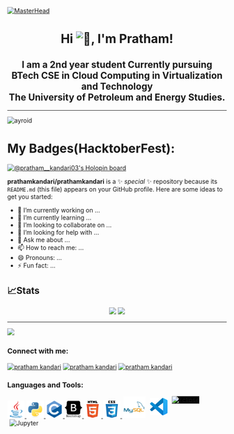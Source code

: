 [![MasterHead](https://mir-s3-cdn-cf.behance.net/project_modules/max_1200/79731568097599.5b50bca477735.jpg)](https://Ayroid.io)

## <h1 align="center">Hi <img src="https://github.com/TheDudeThatCode/TheDudeThatCode/blob/master/Assets/wave.gif" alt="👋" width="40" height="45">, I'm Pratham!</h1>

<h2 align="center">
I am a 2nd year student Currently pursuing BTech CSE in Cloud Computing in Virtualization and Technology <br> The University of Petroleum and Energy Studies. 
</h2>
<hr size="2">
<p align="left"> <img src="https://komarev.com/ghpvc/?username=prathamkandari&label=Profile%20views&color=0e75b6&style=flat" alt="ayroid" /> </p>
<h1 align="left">My Badges(HacktoberFest):</h1>

[![@pratham__kandari03's Holopin board](https://holopin.me/pratham__kandari03)](https://holopin.io/@pratham__kandari03)


**prathamkandari/prathamkandari** is a ✨ _special_ ✨ repository because its `README.md` (this file) appears on your GitHub profile.
Here are some ideas to get you started:

- 🔭 I’m currently working on ...
- 🌱 I’m currently learning ...
- 👯 I’m looking to collaborate on ...
- 🤔 I’m looking for help with ...
- 💬 Ask me about ...
- 📫 How to reach me: ...
- 😄 Pronouns: ...
- ⚡ Fun fact: ...


## 📈Stats
<div align="center">
<img src="https://github-readme-stats.vercel.app/api?username=prathamkandari&theme=cobalt&show_icons=true&count_private=true&size=small" width=350px>
<img src="https://github-readme-streak-stats.herokuapp.com/?user=prathamkandari&theme=cobalt" width=350px>
</div>
<hr size="2">
<img src="https://activity-graph.herokuapp.com/graph?username=prathamkandari&theme=redical">

<h3 align="left">Connect with me:</h3>
<p align="left">
<a href="mailto:prathamrushil2003@gmail.com" target="_blank"> <img align="center" src="https://1000logos.net/wp-content/uploads/2021/05/Gmail-logo.png" alt="pratham kandari" height="30" width="50" /></a>
<a href="https://www.linkedin.com/in/pratham-kandari-a02ab3235/" target="_blank"><img align="center" src="https://raw.githubusercontent.com/rahuldkjain/github-profile-readme-generator/master/src/images/icons/Social/linked-in-alt.svg" alt="pratham kandari" height="30" width="40" margin-right="2px"/></a>
<!-- <a href="https://www.hackerrank.com/prathamrushil" target="_blank"><img align="center" src="https://raw.githubusercontent.com/rahuldkjain/github-profile-readme-generator/master/src/images/icons/Social/hackerrank.svg" alt="ayroid" height="30" width="40" /></a> -->
<a href="https://www.instagram.com/pratham__kandari03/" target="_blank"><img align="center" src="https://raw.githubusercontent.com/rahuldkjain/github-profile-readme-generator/master/src/images/icons/Social/instagram.svg" alt="pratham kandari" height="30" width="40" /></a>
</p>

<h3 align="left">Languages and Tools:</h3>
<p align="left"> <a href="https://www.java.com" target="_blank" rel="noreferrer"> <img src="https://raw.githubusercontent.com/devicons/devicon/master/icons/java/java-original.svg" alt="java" width="40" height="40"/> <a href="https://www.python.org" target="_blank" rel="noreferrer"> <img src="https://raw.githubusercontent.com/devicons/devicon/master/icons/python/python-original.svg" alt="python" width="40" height="40"/> </a> <a href="https://www.cprogramming.com/" target="_blank" rel="noreferrer"> <img src="https://raw.githubusercontent.com/devicons/devicon/master/icons/c/c-original.svg" alt="c" width="40" height="40"/> </a> 
<a href="https://getbootstrap.com" target="_blank"> <img src="https://raw.githubusercontent.com/devicons/devicon/master/icons/bootstrap/bootstrap-plain-wordmark.svg" alt="bootstrap" width="40" height="40"/> </a>
<a href="https://www.w3.org/html/" target="_blank"> <img src="https://raw.githubusercontent.com/devicons/devicon/master/icons/html5/html5-original-wordmark.svg" alt="html5" width="40" height="40"/> </a>
<a href="https://www.w3schools.com/css/" target="_blank"> <img src="https://raw.githubusercontent.com/devicons/devicon/master/icons/css3/css3-original-wordmark.svg" alt="css3" width="40" height="40"/> </a>  
<img src="https://raw.githubusercontent.com/devicons/devicon/master/icons/mysql/mysql-original-wordmark.svg" alt="sql" style="max-width:100%; margin-left: 3px; margin-right: 3px;" width="50" height="50">
<img src="https://raw.githubusercontent.com/github/explore/80688e429a7d4ef2fca1e82350fe8e3517d3494d/topics/visual-studio-code/visual-studio-code.png" alt="VS Code" height="40" width="40" style="vertical-align:top; margin:4px; margin-right: 3px">
<img src="https://algol.dev/wp-content/uploads/2020/10/logo-eclipse.png" alt="Eclipse" height="40" width="40" style="vertical-align:top; margin-left: 3px; margin-right: 3px; background-color: black;">
<img src="https://upload.wikimedia.org/wikipedia/commons/thumb/3/38/Jupyter_logo.svg/1200px-Jupyter_logo.svg.png" alt="Jupyter" height="40" width="40" style="vertical-align:top; margin-left: 5px; margin-right: 5px;">

  </p>


